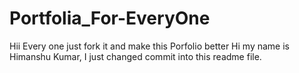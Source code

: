 # Portfolia_For-EveryOne
Hii Every one just fork it and make this Porfolio better
Hi my name is Himanshu Kumar, I just changed commit into 
this readme file.
